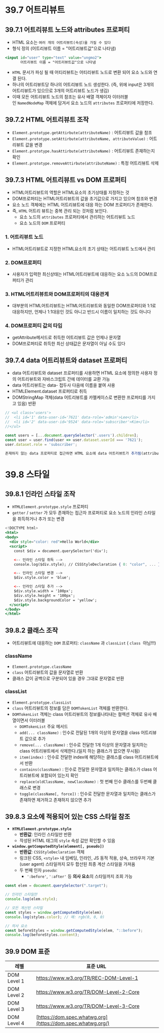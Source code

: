 # 39.7 어트리뷰트

## 39.7.1 어트리뷰트 노드와 attributes 프로퍼티

- HTML 요소는 `여러 개의 어트리뷰트(속성)을 가질 수 있다`
- 형식 정의 (어트리뷰트 이름 = "어트리뷰트값"으로 나타냄)

```jsx
<input id="user" type="text" value="ungmo2">
       어트리뷰트 이름 = "어트리뷰트값"으로 나타냄
```

- `HTML` 문서가 파싱 될 때 어티리뷰트는 어티리뷰트 노드로 변환 되어 요소 노드와 연결 된다.
- 하나의 어트리뷰트당 하나의 어트리뷰트 노드 생성한다. (즉, 위에 input은 3개의 어트리뷰트가 있으므로 3개의 어트리뷰트 노드가 생김)
- 이때 모든 어트리뷰트 노드의 참조는 유사 배열 객체이자 이터러블인 `NamedNodeMap` 객체에 담겨서 요소 노드의 `attributes` 프로퍼티에 저장한다.

## 39.7.2 HTML 어트리뷰트 조작

- `Element.prototype.getAttirbute(attributeName)` : 어트리뷰트 값을 참조
- `Element.prototype.setAttirbute(attributeName, attributeValue)` : 어트리뷰트 값을 변경
- `Element.prototype.hasAttirbute(attributeName)` : 어트리뷰트 존재하는지 확인
- `Element.prototype.removeAttirbute(attributeName)` : 특정 어트리뷰트 삭제

## 39.7.3 HTML 어트리뷰트 vs DOM 프로퍼티

- HTML어트리뷰트의 역할은 HTML요소의 초기상태를 지정하는 것
- DOM프로퍼티는 HTML어트리뷰트의 값을 초기값으로 가지고 있으며 참조와 변경
- 요소 노드 객체에는 HTML 어트리뷰트에 대응 하는 DOM 프로퍼티가 존재한다.
- 즉, `HTML` 어트리 뷰트는 중복 관리 되는 것처럼 보인다.
  - 요소 노드의 `attributes` 프로퍼티에서 관리하는 어트리뷰트 노드
  - 요소 노드의 `DOM` 프로퍼티

### 1. 어트리뷰트 노드

- HTML어트리뷰트로 지정한 HTML요소의 초기 상태는 어트리뷰트 노드에서 관리

### 2. DOM프로퍼티

- 사용자가 입력한 최신상태는 HTML어트리뷰트에 대응하는 요소 노드의 DOM프로퍼티가 관리

### 3. HTML어트리뷰트와 DOM프로퍼티의 대응관계

- 대부분의 HTML어트리뷰트는 HTML어트리뷰트와 동일한 DOM프로퍼티와 1:1로 대응하지만, 언제나 1:1대응인 것도 아니고 반드시 이름이 일치하는 것도 아니다

### 4. DOM프로퍼티 값의 타입

- getAttribute메서드로 취득한 어트리뷰트 값은 언제나 문자열
- DOM프로퍼티로 취득한 최신 상태값은 문자열이 아닐 수도 있다

## 39.7.4 data 어트리뷰트와 dataset 프로퍼티

- data 어트리뷰트와 dataset 프로퍼티를 사용하면 HTML 요소에 정의한 사용자 정의 어트리뷰트와 자바스크립트 간에 데이터를 교환 가능
- data 어트리뷰트는 data- 접두사 다음에 이름을 붙여 사용
- HTMLElement.dataset 프로퍼티로 취득
- DOMStringMap 객체(data 어트리뷰트를 카멜케이스로 변환한 프로퍼티를 가지고 있음) 반환

```jsx
// <ul class='users'>
//  <li id='1' data-user-id='7621' data-role='admin'>Lee</li>
//  <li id='2' data-user-id='9524' data-role='subscriber'>Kim</li>
//</ul>

const users = [...document.querySelector('.users').children];
const user = user.find(user => user.dataset.userId === '7621');
user.dataset.role = 'subscriber';

존재하지 않는 data 프로퍼티로 접근하면 HTML 요소에 data 어트리뷰트가 추가됨(attribute에 자동으로 케밥케이스로 변경되어 추가됨)
```

# 39.8 스타일

## 39.8.1 인라인 스타일 조작

- `HTMLElement.prototype.style` 프로퍼티
- `getter` / `setter` 가 모두 존재하는 접근자 프로퍼티로 요소 노드의 인라인 스타일을 취득하거나 추가 또는 변경

```jsx
<!DOCTYPE html>
<html>
<body>
  <div style="color: red">Hello World</div>
  <script>
    const $div = document.querySelector('div');

    <-- 인라인 스타일 취득 -->
    console.log($div.style); // CSSStyleDeclaration { 0: "color", ... }

    <-- 인라인 스타일 변경 -->
    $div.style.color = 'blue';

    <-- 인라인 스타일 추가 -->
    $div.style.width = '100px';
    $div.style.height = '100px';
    $div.style.backgroundColor = 'yellow';
  </script>
</body>
</html>
```

## 39.8.2 클래스 조작

- 어트리뷰트에 대응하는 `DOM` 프로퍼티: `className` 과 `classList` ( `class`  아님!!!)

### className

- `Element.prototype.className`
- `class` 어트리뷰트의 값을 문자열로 반환
- 클래스 값이 공백으로 구분되어 있을 경우 그대로 문자열로 반환

### classList

- `Element.prototype.classList`
- `class` 어트리뷰트의 정보를 담은 `DOMTokenList` 객체를 반환한다.
- `DOMTokenList` 객체는 class 어트리뷰트의 정보를나타내는 컬렉션 객체로 유사 배열이면서 이터러블
  - `DOMTokenList` 주요 메서드
  - `add(... className)` : 인수로 전달된 1개의 이상의 문자열을 class 어트리뷰트 값으로 추가
  - `remove(... className)` : 인수로 전달한 1개 이상의 문자열과 일치하는 class 어트리뷰트에서 삭제한다.(일치 하는 클래스가 없으면 무시됨)
  - `item(index)` : 인수로 전달한 index에 해당하는 클래스를 class 어트리뷰트에서 반환
  - `contains(className)` : 인수로 전달한 문자열과 일치하는 클래스가 class 어트리뷰트에 포함되어 있는지 확인
  - `replace(oldClassName, newClassName)` : 첫 번째 인수 클래스를 두번째 클래스로 변경
  - `toggle(className[, force])` : 인수로 전달한 문자열과 일치하는 클래스가 존재하면 제거하고 존재하지 않으면 추가

## 39.8.3 요소에 적용되어 있는 CSS 스타일 참조

- **`HTMLElement.prototype.style`**
  - **반환값**: 인라인 스타일만 반환
  - 작성된 HTML 태그의 `style` 속성 값만 확인할 수 있음
- **`window.getComputedStyle(element[, pseudo])`**
  - **반환값**: `CSSStyleDeclaration` 객체
  - 링크된 CSS, `<style>` 내 임베딩, 인라인, JS 동적 적용, 상속, 브라우저 기본(user agent) 스타일까지 모두 합산된 최종 계산 스타일을 가져옴
  - 두 번째 인자 `pseudo`:
    - `':before'`, `':after'` 등 **의사 요소**의 스타일까지 조회 가능

```jsx
const elem = document.querySelector(".target");

// 인라인 스타일만
console.log(elem.style);

// 모든 계산된 스타일
const styles = window.getComputedStyle(elem);
console.log(styles.color); // 예: rgb(0, 0, 0)

// 의사 요소
const beforeStyles = window.getComputedStyle(elem, "::before");
console.log(beforeStyles.content);
```

## 39.9 DOM 표준

| 레벨        | 표준 URL                                                    |
| ----------- | ----------------------------------------------------------- |
| DOM Level 1 | https://www.w3.org/TR/REC-DOM-Level-1                       |
| DOM Level 2 | https://www.w3.org/TR/DOM-Level-2-Core                      |
| DOM Level 3 | https://www.w3.org/TR/DOM-Level-3-Core                      |
| DOM Level 4 | [https://dom.spec.whatwg.org](https://dom.spec.whatwg.org/) |
